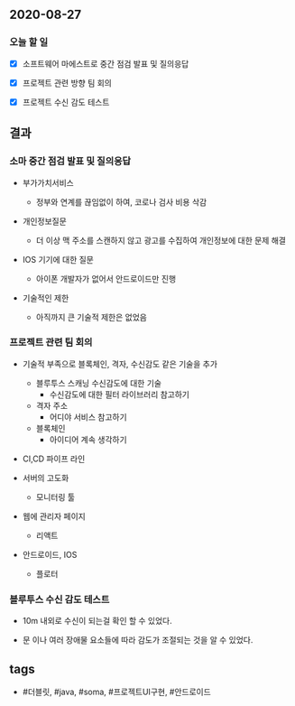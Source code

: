 ## 2020-08-27

### 오늘 할 일

- [x] 소프트웨어 마에스트로 중간 점검 발표 및 질의응답

- [x] 프로젝트 관련 방향 팀 회의

- [x] 프로젝트 수신 감도 테스트 






 

## 결과
### 소마 중간 점검 발표 및 질의응답

  * 부가가치서비스
    - 정부와 연계를 끊임없이 하여, 코로나 검사 비용 삭감

  * 개인정보질문
    - 더 이상 맥 주소를 스캔하지 않고 광고를 수집하여 개인정보에 대한 문제 해결

  * IOS 기기에 대한 질문
    - 아이폰 개발자가 없어서 안드로이드만 진행

  * 기술적인 제한
    - 아직까지 큰 기술적 제한은 없었음


### 프로젝트 관련 팀 회의 

  * 기술적 부족으로 블록체인, 격자, 수신감도 같은 기술을 추가
    - 블루투스 스캐닝 수신감도에 대한 기술
      * 수신감도에 대한 필터 라이브러리 참고하기
    - 격자 주소
      * 어디야 서비스 참고하기
    - 블록체인
      * 아이디어 계속 생각하기

  * CI,CD 파이프 라인

  * 서버의 고도화 
    - 모니터링 툴
  
  * 웹에 관리자 페이지
    - 리액트

  * 안드로이드, IOS
    - 플로터



### 블루투스 수신 감도 테스트

  * 10m 내외로 수신이 되는걸 확인 할 수 있었다.

  * 문 이나 여러 장애물 요소들에 따라 감도가 조절되는 것을 알 수 있었다.








## tags
- \#더블릿, \#java, \#soma, \#프로젝트UI구현, \#안드로이드

